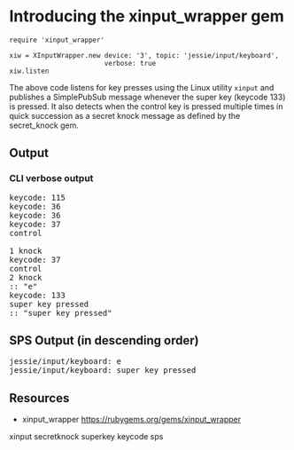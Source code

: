 # Introducing the xinput_wrapper gem

    require 'xinput_wrapper'

    xiw = XInputWrapper.new device: '3', topic: 'jessie/input/keyboard', 
                            verbose: true
    xiw.listen

The above code listens for key presses using the Linux utility `xinput` and publishes a SimplePubSub message whenever the super key (keycode 133) is pressed. It also detects when the control key is pressed multiple times in quick succession as a secret knock message as defined by the secret_knock gem. 

## Output

### CLI verbose output

<pre>
keycode: 115
keycode: 36
keycode: 36
keycode: 37
control

1 knock
keycode: 37
control
2 knock
:: "e"
keycode: 133
super key pressed
:: "super key pressed"
</pre>

## SPS Output (in descending order)

<pre>
jessie/input/keyboard: e
jessie/input/keyboard: super key pressed
</pre>

## Resources

* xinput_wrapper https://rubygems.org/gems/xinput_wrapper

xinput secretknock superkey keycode sps
